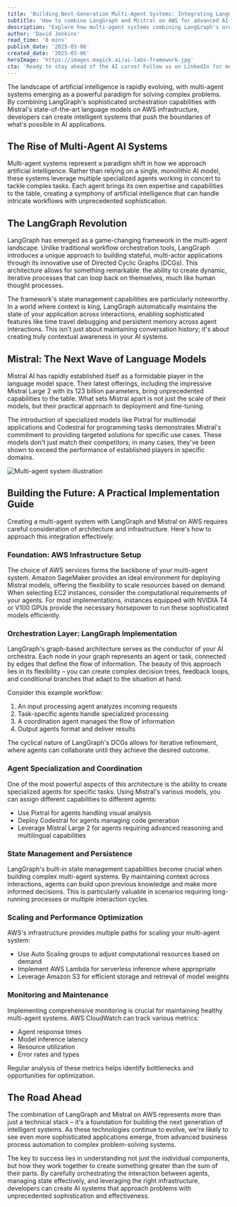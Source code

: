 ```yaml
---
title: 'Building Next-Generation Multi-Agent Systems: Integrating LangGraph and Mistral on AWS'
subtitle: 'How to combine LangGraph and Mistral on AWS for advanced AI systems'
description: "Explore how multi-agent systems combining LangGraph's orchestration with Mistral's language models on AWS are revolutionizing AI applications, enhancing problem-solving capabilities with sophisticated architectures."
author: 'David Jenkins'
read_time: '8 mins'
publish_date: '2025-03-06'
created_date: '2025-03-06'
heroImage: 'https://images.magick.ai/ai-labs-framework.jpg'
cta: 'Ready to stay ahead of the AI curve? Follow us on LinkedIn for more in-depth technical insights on multi-agent systems, LangGraph implementations, and cloud infrastructure optimization.'
---
```


The landscape of artificial intelligence is rapidly evolving, with multi-agent systems emerging as a powerful paradigm for solving complex problems. By combining LangGraph's sophisticated orchestration capabilities with Mistral's state-of-the-art language models on AWS infrastructure, developers can create intelligent systems that push the boundaries of what's possible in AI applications.

## The Rise of Multi-Agent AI Systems

Multi-agent systems represent a paradigm shift in how we approach artificial intelligence. Rather than relying on a single, monolithic AI model, these systems leverage multiple specialized agents working in concert to tackle complex tasks. Each agent brings its own expertise and capabilities to the table, creating a symphony of artificial intelligence that can handle intricate workflows with unprecedented sophistication.

## The LangGraph Revolution

LangGraph has emerged as a game-changing framework in the multi-agent landscape. Unlike traditional workflow orchestration tools, LangGraph introduces a unique approach to building stateful, multi-actor applications through its innovative use of Directed Cyclic Graphs (DCGs). This architecture allows for something remarkable: the ability to create dynamic, iterative processes that can loop back on themselves, much like human thought processes.

The framework's state management capabilities are particularly noteworthy. In a world where context is king, LangGraph automatically maintains the state of your application across interactions, enabling sophisticated features like time travel debugging and persistent memory across agent interactions. This isn't just about maintaining conversation history; it's about creating truly contextual awareness in your AI systems.

## Mistral: The Next Wave of Language Models

Mistral AI has rapidly established itself as a formidable player in the language model space. Their latest offerings, including the impressive Mistral Large 2 with its 123 billion parameters, bring unprecedented capabilities to the table. What sets Mistral apart is not just the scale of their models, but their practical approach to deployment and fine-tuning.

The introduction of specialized models like Pixtral for multimodal applications and Codestral for programming tasks demonstrates Mistral's commitment to providing targeted solutions for specific use cases. These models don't just match their competitors; in many cases, they've been shown to exceed the performance of established players in specific domains.

![Multi-agent system illustration](https://images.magick.ai/ai-system-arch.jpg)

## Building the Future: A Practical Implementation Guide

Creating a multi-agent system with LangGraph and Mistral on AWS requires careful consideration of architecture and infrastructure. Here's how to approach this integration effectively:

### Foundation: AWS Infrastructure Setup

The choice of AWS services forms the backbone of your multi-agent system. Amazon SageMaker provides an ideal environment for deploying Mistral models, offering the flexibility to scale resources based on demand. When selecting EC2 instances, consider the computational requirements of your agents. For most implementations, instances equipped with NVIDIA T4 or V100 GPUs provide the necessary horsepower to run these sophisticated models efficiently.

### Orchestration Layer: LangGraph Implementation

LangGraph's graph-based architecture serves as the conductor of your AI orchestra. Each node in your graph represents an agent or task, connected by edges that define the flow of information. The beauty of this approach lies in its flexibility – you can create complex decision trees, feedback loops, and conditional branches that adapt to the situation at hand.

Consider this example workflow:
1. An input processing agent analyzes incoming requests
2. Task-specific agents handle specialized processing
3. A coordination agent manages the flow of information
4. Output agents format and deliver results

The cyclical nature of LangGraph's DCGs allows for iterative refinement, where agents can collaborate until they achieve the desired outcome.

### Agent Specialization and Coordination

One of the most powerful aspects of this architecture is the ability to create specialized agents for specific tasks. Using Mistral's various models, you can assign different capabilities to different agents:
- Use Pixtral for agents handling visual analysis
- Deploy Codestral for agents managing code generation
- Leverage Mistral Large 2 for agents requiring advanced reasoning and multilingual capabilities

### State Management and Persistence

LangGraph's built-in state management capabilities become crucial when building complex multi-agent systems. By maintaining context across interactions, agents can build upon previous knowledge and make more informed decisions. This is particularly valuable in scenarios requiring long-running processes or multiple interaction cycles.

### Scaling and Performance Optimization

AWS's infrastructure provides multiple paths for scaling your multi-agent system:
- Use Auto Scaling groups to adjust computational resources based on demand
- Implement AWS Lambda for serverless inference where appropriate
- Leverage Amazon S3 for efficient storage and retrieval of model weights

### Monitoring and Maintenance

Implementing comprehensive monitoring is crucial for maintaining healthy multi-agent systems. AWS CloudWatch can track various metrics:
- Agent response times
- Model inference latency
- Resource utilization
- Error rates and types

Regular analysis of these metrics helps identify bottlenecks and opportunities for optimization.

## The Road Ahead

The combination of LangGraph and Mistral on AWS represents more than just a technical stack – it's a foundation for building the next generation of intelligent systems. As these technologies continue to evolve, we're likely to see even more sophisticated applications emerge, from advanced business process automation to complex problem-solving systems.

The key to success lies in understanding not just the individual components, but how they work together to create something greater than the sum of their parts. By carefully orchestrating the interaction between agents, managing state effectively, and leveraging the right infrastructure, developers can create AI systems that approach problems with unprecedented sophistication and effectiveness.